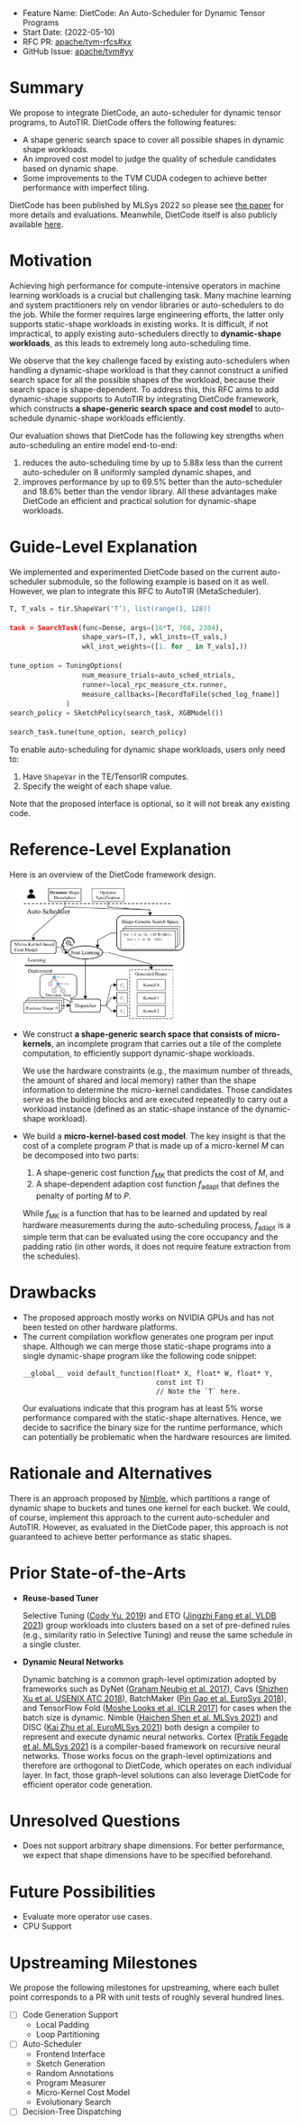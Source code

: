 - Feature Name: DietCode: An Auto-Scheduler for Dynamic Tensor Programs
- Start Date: (2022-05-10)
- RFC PR: [apache/tvm-rfcs#xx](https://github.com/apache/tvm-rfcs/pull/xx)
- GitHub Issue: [apache/tvm#yy](https://github.com/apache/tvm/pull/yy)

# Summary
[summary]: #summary

We propose to integrate DietCode, an auto-scheduler for dynamic tensor programs,
to AutoTIR. DietCode offers the following features:
- A shape generic search space to cover all possible shapes in dynamic shape
  workloads.
- An improved cost model to judge the quality of schedule candidates based on
  dynamic shape.
- Some improvements to the TVM CUDA codegen to achieve better performance with
  imperfect tiling.

DietCode has been published by MLSys 2022 so please see [the
paper](https://proceedings.mlsys.org/paper/2022/hash/fa7cdfad1a5aaf8370ebeda47a1ff1c3-Abstract.html)
for more details and evaluations. Meanwhile, DietCode itself is also publicly
available [here](https://github.com/UofT-EcoSystem/DietCode).

# Motivation
[motivation]: #motivation

Achieving high performance for compute-intensive operators in machine learning
workloads is a crucial but challenging task. Many machine learning and system
practitioners rely on vendor libraries or auto-schedulers to do the job. While
the former requires large engineering efforts, the latter only supports
static-shape workloads in existing works. It is difficult, if not impractical,
to apply existing auto-schedulers directly to **dynamic-shape workloads**, as
this leads to extremely long auto-scheduling time.

We observe that the key challenge faced by existing auto-schedulers when
handling a dynamic-shape workload is that they cannot construct a unified search
space for all the possible shapes of the workload, because their search space is
shape-dependent. To address this, this RFC aims to add dynamic-shape supports to
AutoTIR by integrating DietCode framework, which constructs **a shape-generic
search space and cost model** to auto-schedule dynamic-shape workloads
efficiently.

Our evaluation shows that DietCode has the following key strengths when
auto-scheduling an entire model end-to-end: 

1. reduces the auto-scheduling time by up to 5.88x less than the current
auto-scheduler on 8 uniformly sampled dynamic shapes, and
1. improves performance by up to 69.5% better than the auto-scheduler and 18.6%
better than the vendor library. All these advantages make DietCode an efficient
and practical solution for dynamic-shape workloads.


# Guide-Level Explanation
[guide-level-explanation]: #guide-level-explanation

We implemented and experimented DietCode based on the current auto-scheduler
submodule, so the following example is based on it as well. However, we plan to
integrate this RFC to AutoTIR (MetaScheduler).

```Python
T, T_vals = tir.ShapeVar('T’), list(range(1, 128))

task = SearchTask(func=Dense, args=(16*T, 768, 2304),
                  shape_vars=(T,), wkl_insts=(T_vals,)
                  wkl_inst_weights=([1. for _ in T_vals],))

tune_option = TuningOptions(
                  num_measure_trials=auto_sched_ntrials,
                  runner=local_rpc_measure_ctx.runner,
                  measure_callbacks=[RecordToFile(sched_log_fname)]
              )
search_policy = SketchPolicy(search_task, XGBModel())

search_task.tune(tune_option, search_policy)
```

To enable auto-scheduling for dynamic shape workloads, users only need to:
1. Have `ShapeVar` in the TE/TensorIR computes.
1. Specify the weight of each shape value.

Note that the proposed interface is optional, so it will not break any existing
code.


# Reference-Level Explanation
[reference-level-explanation]: #reference-level-explanation

Here is an overview of the DietCode framework design.

<img src="./docs/figures/DietCode.jpg" width="61.8%" />

- We construct **a shape-generic search space that consists of micro-kernels**,
  an incomplete program that carries out a tile of the complete computation, to
  efficiently support dynamic-shape workloads. 
  
  We use the hardware constraints (e.g., the maximum number of threads, the
  amount of shared and local memory) rather than the shape information to
  determine the micro-kernel candidates. Those candidates serve as the building
  blocks and are executed repeatedly to carry out a workload instance (defined
  as an static-shape instance of the dynamic-shape workload).
- We build a **micro-kernel-based cost model**. The key insight is that the cost
  of a complete program *P* that is made up of a micro-kernel *M* can be
  decomposed into two parts: 
  
  1. A shape-generic cost function *f*<sub>MK</sub> that predicts the cost of
     *M*, and
  1. A shape-dependent adaption cost function *f*<sub>adapt</sub> that defines
     the penalty of porting *M* to *P*.
  
  While *f*<sub>MK</sub> is a function that has to be learned and updated by
  real hardware measurements during the auto-scheduling process,
  *f*<sub>adapt</sub> is a simple term that can be evaluated using the core
  occupancy and the padding ratio (in other words, it does not require feature
  extraction from the schedules).

# Drawbacks
[drawbacks]: #drawbacks

- The proposed approach mostly works on NVIDIA GPUs and has not been tested on
  other hardware platforms.
- The current compilation workflow generates one program per input shape.
  Although we can merge those static-shape programs into a single dynamic-shape
  program like the following code snippet:
  ```CUDA
  __global__ void default_function(float* X, float* W, float* Y,
                                   const int T)
                                   // Note the `T` here.
  ```
  Our evaluations indicate that this program has at least 5% worse performance
  compared with the static-shape alternatives. Hence, we decide to sacrifice the
  binary size for the runtime performance, which can potentially be problematic
  when the hardware resources are limited.

# Rationale and Alternatives
[rationale-and-alternatives]: #rationale-and-alternatives

There is an approach proposed by [Nimble](https://arxiv.org/pdf/2006.03031.pdf),
which partitions a range of dynamic shape to buckets and tunes one kernel for
each bucket. We could, of course, implement this approach to the current
auto-scheduler and AutoTIR. However, as evaluated in the DietCode paper, this
approach is not guaranteed to achieve better performance as static shapes.

# Prior State-of-the-Arts
[prior-sotas]: #prior-sotas

- **Reuse-based Tuner** 

  Selective Tuning ([Cody Yu.
  2019](https://github.com/apache/incubator-tvm/issues/4188)) and ETO ([Jingzhi
  Fang et al. VLDB 2021](http://www.vldb.org/pvldb/vol15/p183-chen.pdf)) group
  workloads into clusters based on a set of pre-defined rules (e.g., similarity
  ratio in Selective Tuning) and reuse the same schedule in a single cluster.

- **Dynamic Neural Networks**

  Dynamic batching is a common graph-level optimization adopted by frameworks
  such as DyNet ([Graham Neubig et al. 2017](http://arxiv.org/abs/1701.03980)),
  Cavs ([Shizhen Xu et al. USENIX ATC
  2018](https://www.usenix.org/conference/atc18/presentation/xu-shizen)),
  BatchMaker ([Pin Gao et al. EuroSys
  2018](https://doi.org/10.1145/3190508.3190541)), and TensorFlow Fold ([Moshe
  Looks et al. ICLR 2017](https://openreview.net/forum?id=ryrGawqex)] for cases
  when the batch size is dynamic. Nimble ([Haichen Shen et al. MLSys
  2021](https://proceedings.mlsys.org/paper/2021/hash/4e732ced3463d06de0ca9a15b6153677-Abstract.html))
  and DISC ([Kai Zhu et al. EuroMLSys
  2021](https://dl.acm.org/doi/10.1145/3437984.3458838)) both design a compiler
  to represent and execute dynamic neural networks. Cortex ([Pratik Fegade et
  al. MLSys
  2021](https://proceedings.mlsys.org/paper/2021/hash/182be0c5cdcd5072bb1864cdee4d3d6e-Abstract.html)
  is a compiler-based framework on recursive neural networks. Those works focus
  on the graph-level optimizations and therefore are orthogonal to DietCode,
  which operates on each individual layer. In fact, those graph-level solutions
  can also leverage DietCode for efficient operator code generation.

# Unresolved Questions
[unresolved-questions]: #unresolved-questions

- Does not support arbitrary shape dimensions. For better performance, we expect
  that shape dimensions have to be specified beforehand.

# Future Possibilities
[future-possibilities]: #future-possibilities

- Evaluate more operator use cases.
- CPU Support

# Upstreaming Milestones

We propose the following milestones for upstreaming, where each bullet point
corresponds to a PR with unit tests of roughly several hundred lines.

- [ ] Code Generation Support
  - Local Padding
  - Loop Partitioning
- [ ] Auto-Scheduler
  - Frontend Interface
  - Sketch Generation
  - Random Annotations
  - Program Measurer
  - Micro-Kernel Cost Model
  - Evolutionary Search
- [ ] Decision-Tree Dispatching

